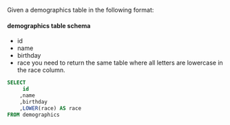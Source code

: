 Given a demographics table in the following format:
#### demographics table schema
* id
* name
* birthday
* race
you need to return the same table where all letters are lowercase in the race column.
```sql
SELECT
     id
    ,name
    ,birthday
    ,LOWER(race) AS race
FROM demographics
```
